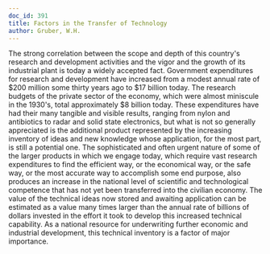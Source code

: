 ```yaml
---
doc_id: 391
title: Factors in the Transfer of Technology
author: Gruber, W.H.
---
```


The strong correlation between the scope and depth of this country's
research and development activities and the vigor and the growth of its
industrial plant is today a widely accepted fact.  Government expenditures
for research and development have increased from a modest
annual rate of $200 million some thirty years ago to $17 billion today.
The research budgets of the private sector of the economy, which were
almost miniscule in the 1930's, total approximately $8 billion today.
These expenditures have had their many tangible and visible results,
ranging from nylon and antibiotics to radar and solid state electronics,
but what is not so generally appreciated is the additional product
represented by the increasing inventory of ideas and new knowledge
whose application, for the most part, is still a potential one.  The
sophisticated and often urgent nature of some of the larger products in
which we engage today, which require vast research expenditures to
find the efficient way, or the economical way, or the safe way, or the
most accurate way to accomplish some end purpose, also produces an
increase in the national level of scientific and technological competence
that has not yet been transferred into the civilian economy.  The
value of the technical ideas now stored and awaiting application can
be estimated as a value many times larger than the annual rate of
billions of dollars invested in the effort it took to develop this increased
technical capability.  As a national resource for underwriting further
economic and industrial development, this technical inventory is a
factor of major importance.